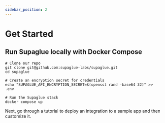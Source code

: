 ```yaml
---
sidebar_position: 2
---
```


# Get Started

## Run Supaglue locally with Docker Compose

```shell
# Clone our repo
git clone git@github.com:supaglue-labs/supaglue.git
cd supaglue

# Create an encryption secret for credentials
echo "SUPAGLUE_API_ENCRYPTION_SECRET=$(openssl rand -base64 32)" >> .env

# Run the Supaglue stack
docker compose up
```

Next, go through a tutorial to deploy an integration to a sample app and then customize it.
